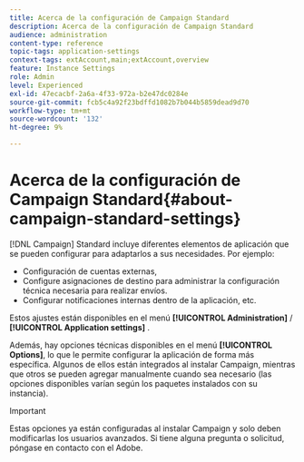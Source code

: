 ```yaml
---
title: Acerca de la configuración de Campaign Standard
description: Acerca de la configuración de Campaign Standard
audience: administration
content-type: reference
topic-tags: application-settings
context-tags: extAccount,main;extAccount,overview
feature: Instance Settings
role: Admin
level: Experienced
exl-id: 47ecacbf-2a6a-4f33-972a-b2e47dc0284e
source-git-commit: fcb5c4a92f23bdffd1082b7b044b5859dead9d70
workflow-type: tm+mt
source-wordcount: '132'
ht-degree: 9%

---
```


# Acerca de la configuración de Campaign Standard{#about-campaign-standard-settings}

[!DNL Campaign] Standard incluye diferentes elementos de aplicación que se pueden configurar para adaptarlos a sus necesidades. Por ejemplo:

* Configuración de cuentas externas,
* Configure asignaciones de destino para administrar la configuración técnica necesaria para realizar envíos.
* Configurar notificaciones internas dentro de la aplicación, etc.

Estos ajustes están disponibles en el menú **[!UICONTROL Administration]** / **[!UICONTROL Application settings]** .

Además, hay opciones técnicas disponibles en el menú **[!UICONTROL Options]**, lo que le permite configurar la aplicación de forma más específica. Algunos de ellos están integrados al instalar Campaign, mientras que otros se pueden agregar manualmente cuando sea necesario (las opciones disponibles varían según los paquetes instalados con su instancia).

>[!IMPORTANT]
>
>Estas opciones ya están configuradas al instalar Campaign y solo deben modificarlas los usuarios avanzados. Si tiene alguna pregunta o solicitud, póngase en contacto con el Adobe.
